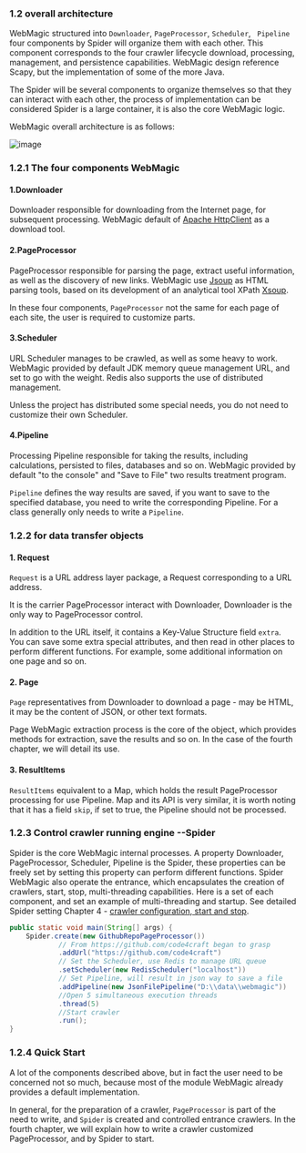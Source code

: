 ### 1.2 overall architecture

WebMagic structured into `Downloader`, `PageProcessor`, `Scheduler`, ` Pipeline` four components by Spider will organize them with each other. This component corresponds to the four crawler lifecycle download, processing, management, and persistence capabilities. WebMagic design reference Scapy, but the implementation of some of the more Java.

The Spider will be several components to organize themselves so that they can interact with each other, the process of implementation can be considered Spider is a large container, it is also the core WebMagic logic.

WebMagic overall architecture is as follows:

![image](http://code4craft.github.io/images/posts/webmagic.png)

### 1.2.1 The four components WebMagic

#### 1.Downloader

Downloader responsible for downloading from the Internet page, for subsequent processing. WebMagic default of [Apache HttpClient](http://hc.apache.org/index.html) as a download tool.

#### 2.PageProcessor

PageProcessor responsible for parsing the page, extract useful information, as well as the discovery of new links. WebMagic use [Jsoup](http://jsoup.org/) as HTML parsing tools, based on its development of an analytical tool XPath [Xsoup](https://github.com/code4craft/xsoup).

In these four components, `PageProcessor` not the same for each page of each site, the user is required to customize parts.

#### 3.Scheduler

URL Scheduler manages to be crawled, as well as some heavy to work. WebMagic provided by default JDK memory queue management URL, and set to go with the weight. Redis also supports the use of distributed management.

Unless the project has distributed some special needs, you do not need to customize their own Scheduler.

#### 4.Pipeline

Processing Pipeline responsible for taking the results, including calculations, persisted to files, databases and so on. WebMagic provided by default "to the console" and "Save to File" two results treatment program.

`Pipeline` defines the way results are saved, if you want to save to the specified database, you need to write the corresponding Pipeline. For a class generally only needs to write a `Pipeline`.

### 1.2.2 for data transfer objects

#### 1. Request

`Request` is a URL address layer package, a Request corresponding to a URL address.

It is the carrier PageProcessor interact with Downloader, Downloader is the only way to PageProcessor control.

In addition to the URL itself, it contains a Key-Value Structure field `extra`. You can save some extra special attributes, and then read in other places to perform different functions. For example, some additional information on one page and so on.

#### 2. Page

`Page` representatives from Downloader to download a page - may be HTML, it may be the content of JSON, or other text formats.

Page WebMagic extraction process is the core of the object, which provides methods for extraction, save the results and so on. In the case of the fourth chapter, we will detail its use.

#### 3. ResultItems

`ResultItems` equivalent to a Map, which holds the result PageProcessor processing for use Pipeline. Map and its API is very similar, it is worth noting that it has a field `skip`, if set to true, the Pipeline should not be processed.

### 1.2.3 Control crawler running engine --Spider

Spider is the core WebMagic internal processes. A property Downloader, PageProcessor, Scheduler, Pipeline is the Spider, these properties can be freely set by setting this property can perform different functions. Spider WebMagic also operate the entrance, which encapsulates the creation of crawlers, start, stop, multi-threading capabilities. Here is a set of each component, and set an example of multi-threading and startup. See detailed Spider setting Chapter 4 - [crawler configuration, start and stop](../ch4-basic-page-processor/spider-config.html).

```java
public static void main(String[] args) {
    Spider.create(new GithubRepoPageProcessor())
            // From https://github.com/code4craft began to grasp    
            .addUrl("https://github.com/code4craft")
            // Set the Scheduler, use Redis to manage URL queue
            .setScheduler(new RedisScheduler("localhost"))
            // Set Pipeline, will result in json way to save a file
            .addPipeline(new JsonFilePipeline("D:\\data\\webmagic"))
            //Open 5 simultaneous execution threads
            .thread(5)
            //Start crawler
            .run();
}
```

### 1.2.4 Quick Start

A lot of the components described above, but in fact the user need to be concerned not so much, because most of the module WebMagic already provides a default implementation.

In general, for the preparation of a crawler, `PageProcessor` is part of the need to write, and `Spider` is created and controlled entrance crawlers. In the fourth chapter, we will explain how to write a crawler customized PageProcessor, and by Spider to start.
